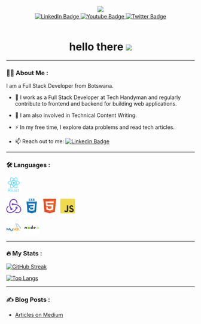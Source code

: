 <div id="header" align="center">
  <img src="https://media.giphy.com/media/IeRdg7gLkfK1ly2mFU/giphy.gif" width="100"/>
  <div id="badges">
    <a href="https://www.linkedin.com/in/thato-mmusi-13940b5b">
      <img src="https://img.shields.io/badge/LinkedIn-blue?style=for-the-badge&logo=linkedin&logoColor=white" alt="LinkedIn Badge"/>
    </a>
    <a href="https://www.youtube.com/channel/UCRh9XybqmWu_bc6vVtJltVg/featured">
      <img src="https://img.shields.io/badge/YouTube-red?style=for-the-badge&logo=youtube&logoColor=white" alt="Youtube Badge"/>
    </a>
    <a href="https://mobile.twitter.com/mmusi_thato">
      <img src="https://img.shields.io/badge/Twitter-blue?style=for-the-badge&logo=twitter&logoColor=white" alt="Twitter Badge"/>
    </a>
  </div>
  <img src="https://komarev.com/ghpvc/?username=Mmusi&style=flat-square&color=blue" alt=""/>
  <h1>
    hello there
    <img src="https://media.giphy.com/media/hvRJCLFzcasrR4ia7z/giphy.gif" width="30px"/>
  </h1>
</div>

---

### :man_technologist: About Me :
I am a Full Stack Developer from Botswana.
- :telescope: I work as a Full Stack Developer at Tech Handyman and regularly contribute to frontend and backend for building web applications.

- :seedling: I am also involved in Technical Content Writing.

- :zap: In my free time, I explore data problems and read tech articles.

- :mailbox: Reach out to me: [![Linkedin Badge](https://img.shields.io/badge/-Mmusi-blue?style=flat&logo=Linkedin&logoColor=white)](https://www.linkedin.com/in/thato-mmusi-13940b5b)

---

### :hammer_and_wrench: Languages :
<div>
  <img src="https://github.com/devicons/devicon/blob/master/icons/react/react-original-wordmark.svg" title="React" alt="React" width="40" height="40"/>&nbsp;

  <img src="https://github.com/devicons/devicon/blob/master/icons/redux/redux-original.svg" title="Redux" alt="Redux " width="40" height="40"/>&nbsp;
  <img src="https://github.com/devicons/devicon/blob/master/icons/css3/css3-plain-wordmark.svg"  title="CSS3" alt="CSS" width="40" height="40"/>&nbsp;
  <img src="https://github.com/devicons/devicon/blob/master/icons/html5/html5-original.svg" title="HTML5" alt="HTML" width="40" height="40"/>&nbsp;
  <img src="https://github.com/devicons/devicon/blob/master/icons/javascript/javascript-original.svg" title="JavaScript" alt="JavaScript" width="40" height="40"/>&nbsp;

  <img src="https://github.com/devicons/devicon/blob/master/icons/mysql/mysql-original-wordmark.svg" title="MySQL"  alt="MySQL" width="40" height="40"/>&nbsp;
  <img src="https://github.com/devicons/devicon/blob/master/icons/nodejs/nodejs-original-wordmark.svg" title="NodeJS" alt="NodeJS" width="40" height="40"/>&nbsp;


</div>

---

### :fire: My Stats :
[![GitHub Streak](http://github-readme-streak-stats.herokuapp.com?user=Mmusi&theme=dark&background=000000)](https://git.io/streak-stats)

[![Top Langs](https://github-readme-stats.vercel.app/api/top-langs/?username=Mmusi&layout=compact&theme=vision-friendly-dark)](https://github.com/anuraghazra/github-readme-stats)

---

### :writing_hand: Blog Posts :
<!-- BLOG-POST-LIST:START -->
-  <a href="https://mmusi-thato.medium.com/">Articles on Medium </a>

<!-- BLOG-POST-LIST:END -->

